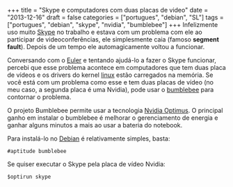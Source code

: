 +++
title = "Skype e computadores com duas placas de video"
date = "2013-12-16"
draft = false
categories = ["portugues", "debian", "SL"]
tags = ["portugues", "debian", "skype", "nvidia", "bumblebee"]
+++
Infelizmente uso muito [Skype](https://www.skype.com) no trabalho e
estava com um problema com ele ao participar de videoconferências, ele
simplesmente caia (famoso **segment fault**). Depois de um tempo ele
automagicamente voltou a funcionar.

Conversando com o [Euler](https://eulerto.blogspot.com.br/) e tentando
ajudá-lo a fazer o Skype funcionar, percebi que esse problema acontece
em computadores que tem duas placa de vídeos e os drivers do kernel
[linux](https://wiki.debian.org/Bumblebee) estão carregados na memória.
Se você está com um problema como esse e tem duas placas de vídeo (no
meu caso, a segunda placa é uma Nvidia), pode usar o
[bumblebee](https://bumblebee-project.org/) para contornar o problema.

O projeto Bumblebee permite usar a tecnologia [Nvidia
Optimus](https://www.nvidia.com.br/object/optimus_technology_br.html). O
principal ganho em instalar o bumblebee é melhorar o gerenciamento de
energia e ganhar alguns minutos a mais ao usar a bateria do notebook.

Para instalá-lo no [Debian](https://www.debian.org) é relativamente
simples, basta:

```
#aptitude bumblebee
```

Se quiser executar o Skype pela placa de vídeo Nvidia:

```
$optirun skype
```
